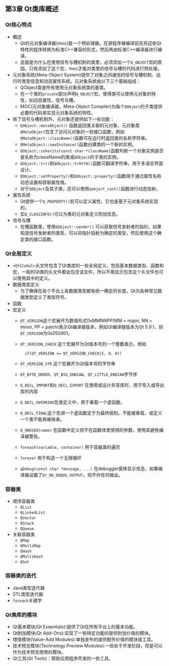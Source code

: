 ## 第3章 Qt类库概述
### Qt核心特点
- 概述
	- Qt的元对象编译器(moc)是一个预处理器。在源程序被编译前先将这些Qt特性的程序转换为标准C++兼容的形式，然后再由标准C++编译器进行编译。
	- 这就是为什么在使用信号与槽机制的类里，必须添加一个`Q_OBJECT`宏的原因，只有添加了这个宏，moc才能对类里的信号与槽的代码进行预处理。
- 元对象系统(Meta-Object System)提供了对象之间通信的信号与槽机制、运行时类型信息和动态属性系统。元对象系统由以下三个基础组成：
	- QObject类是所有使用元对象系统类的基类。
	- 在一个类的`private`部分声明`Q_OBJECT`宏，使得类可以使用元对象的特性，如动态属性、信号与槽。
	- MOC(元对象编译器，Meta-Object Compiler)为每个`QObject`的子类提供必要的代码来实现元对象系统的特性。
- 除了信号与槽机制外，元对象还提供如下一些功能：
	- `QObject::metaObject()` 函数返回类关联的元对象，元对象类`QMetaObject`包含了访问元对象的一些接口函数，例如`QMetaObject::className()`函数可在运行时返回类的名称字符串。
	- `QMetaObject::newInstance()`函数创建类的一个新的实例。
	- `QObject::inherits(const char *className)`函数判断一个对象实例是否是名称为className的类或`QObject`的子类的实例。
	- `QObject::tr()`和`QObject::trUtf8()`函数可翻译字符串，用于多语言界面设计。
	- `QObject::setProperty()`和`QObject::property()`函数用于通过属性名称动态设置和获取属性值。
	- 对于`QObject`及其子类，还可以使用`qobject_cast()`函数进行动态投射。
- 属性系统
	- Qt提供一个`Q_PROPERTY()`宏可以定义属性，它也是基于元对象系统实现的。
	- 宏`Q_CLASSINFO()`可以为类的元对象定义附加信息。
- 信号与槽
	- 在槽函数里，使用`QObject::sender()` 可以获取信号发射者的指针。如果知道信号发射者的类型，可以将指针投射为确定的类型，然后使用这个确定类的接口函数。
### Qt全局定义
- `<QtGlobal>`头文件包含了Qt类库的一些全局定义，包括基本数据类型、函数和宏，一般的Qt类的头文件都会包含该文件，所以不用显示包含这个头文件也可以使用其中的定义。
- 数据类型定义
	- 为了确保在各个平台上各数据类型都有统一确定的长度，Qt为各种常见数据类型定义了类型符号。
- 函数
- 宏定义
	- `QT_VERSION`这个宏展开为数值形式0xMMNNPP(MM = major, NN = minor, PP = patch)表示Qt编译器版本，例如Qt编译器版本为Qt 5.9.1，则`QT_VERSION`为0x050901。
	- `QT_VERSION_CHECK` 这个宏展开为Qt版本号的一个整数表示，例如

			if(QT_VERSION >= QT_VERSIOB_CHECK(5, 0, 0))
	- `QT_VERSIOB_STR` 这个宏展开为Qt版本号的字符串
	- `QT_BYTE_ORDER`、`QT_BIG_ENDIAN`、`QT_LITTLE_ENDIAN`字节序
	- `Q_DECL_IMPORT`和`Q_DECL_EXPORT` 在使用或设计共享库时，用于导入或导出库的内容
	- `Q_DECL_OVERRIDE`在类定义中，用于重载一个虚函数。
	- `Q_DECL_FINAL`这个宏讲一个虚函数定于为最终级别。不能被重载，或定义一个类不能再被继承。
	- `Q_UNUSED(name)` 在函数中定义但不在函数体里使用的参数，使用其避免编译器警告。
	- `foreach(variable, container)` 用于容器类的遍历
	- `forever` 用于构造一个无限循环
	- `qDebug(const char *message, ...)` 在debugger窗体显示信息，如果编译器设置了`Qt_NO_DEBUG_OUTPUT`，则不作任何输出。
### 容器类
- 顺序容器类
	- `QList`
	- `QLinkedList`
	- `QVector`
	- `QStack`
	- `QQueue`
- 关联容器类
	- `QMap`
	- `QMultiMap`
	- `QHash`
	- `QMultiHash`
	- `QSet`
### 容器类的迭代
- Java类型迭代器
- STL类型迭代器
- `foreach`关键字
### Qt类库的模块
- Qt基本模块(Qt Essentials):提供了Qt在所有平台上的基本功能。
- Qt附加模块(Qt Add-Ons):实现了一些特定功能的提供附加价值的模块。
- 增值模块(Value-Add Modules):单独发布的提供额外价值的模块或工具。
- 技术预览模块(Technology Preview Modules):一些处于开发阶段，但是可以作为技术预览使用的模块。
- Qt工具(Qt Tools)：帮助应用程序开发的一些工具。
